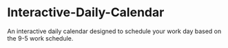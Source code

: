 # Interactive-Daily-Calendar
An interactive daily calendar designed to schedule your work day based on the 9-5 work schedule. 
